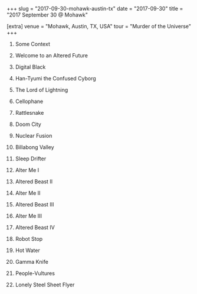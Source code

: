 +++
slug = "2017-09-30-mohawk-austin-tx"
date = "2017-09-30"
title = "2017 September 30 @ Mohawk"

[extra]
venue = "Mohawk, Austin, TX, USA"
tour = "Murder of the Universe"
+++


 1. Some Context

 2. Welcome to an Altered Future

 3. Digital Black

 4. Han-Tyumi the Confused Cyborg

 5. The Lord of Lightning

 6. Cellophane

 7. Rattlesnake

 8. Doom City

 9. Nuclear Fusion

10. Billabong Valley

11. Sleep Drifter

12. Alter Me I

13. Altered Beast II

14. Alter Me II

15. Altered Beast III

16. Alter Me III

17. Altered Beast IV

18. Robot Stop

19. Hot Water

20. Gamma Knife

21. People-Vultures

22. Lonely Steel Sheet Flyer


